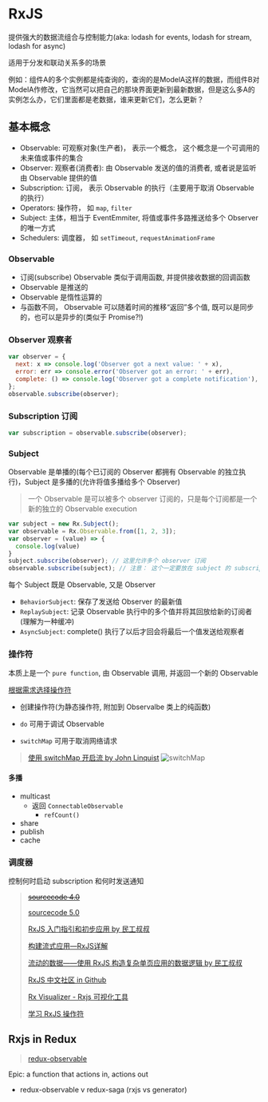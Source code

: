 # RxJS

提供强大的数据流组合与控制能力(aka: lodash for events, lodash for stream, lodash for async)

适用于分发和联动关系多的场景

例如：组件A的多个实例都是纯查询的，查询的是ModelA这样的数据，而组件B对ModelA作修改，它当然可以把自己的那块界面更新到最新数据，但是这么多A的实例怎么办，它们里面都是老数据，谁来更新它们，怎么更新？

## 基本概念

* Observable: 可观察对象(生产者)， 表示一个概念， 这个概念是一个可调用的未来值或事件的集合
* Observer: 观察者(消费者): 由 Observable 发送的值的消费者, 或者说是监听由 Observable 提供的值
* Subscription: 订阅， 表示 Observable 的执行（主要用于取消 Observable 的执行）
* Operators: 操作符， 如 `map`,  `filter`
* Subject: 主体，相当于 EventEmmiter, 将值或事件多路推送给多个 Observer 的唯一方式
* Schedulers: 调度器， 如 `setTimeout`, `requestAnimationFrame`

### Observable

* 订阅(subscribe) Observable 类似于调用函数, 并提供接收数据的回调函数
* Observable 是推送的
* Observable 是惰性运算的
* 与函数不同， Observable 可以随着时间的推移“返回”多个值, 既可以是同步的，也可以是异步的(类似于 Promise?!)

### Observer 观察者

```javascript
var observer = {
  next: x => console.log('Observer got a next value: ' + x),
  error: err => console.error('Observer got an error: ' + err),
  complete: () => console.log('Observer got a complete notification'),
};
observable.subscribe(observer);
```

### Subscription 订阅

```javascript
var subscription = observable.subscribe(observer);
```

### Subject

Observable 是单播的(每个已订阅的 Observer 都拥有 Observable 的独立执行)，Subject 是多播的(允许将值多播给多个 Observer)

> 一个 Observable 是可以被多个 observer 订阅的，只是每个订阅都是一个新的独立的 Observable execution

```javascript
var subject = new Rx.Subject();
var observable = Rx.Observable.from([1, 2, 3]);
var observer = (value) => {
  console.log(value)
}
subject.subscribe(observer); // 这里允许多个 observer 订阅
observable.subscribe(subject); // 注意： 这个一定要放在 subject 的 subscript 后面
```

每个 Subject 既是 Observable, 又是 Observer

* `BehaviorSubject`: 保存了发送给 Observer 的最新值
* `ReplaySubject`: 记录 Observable 执行中的多个值并将其回放给新的订阅者(理解为一种缓冲)
* `AsyncSubject`: complete() 执行了以后才回会将最后一个值发送给观察者

### 操作符

本质上是一个 `pure function`, 由 Observable 调用, 并返回一个新的 Observable

[根据需求选择操作符](http://cn.rx.js.org/manual/overview.html#h212)

* 创建操作符(为静态操作符, 附加到 Observalbe 类上的纯函数)

* `do` 可用于调试 Observable

* `switchMap` 可用于取消网络请求

> [使用 switchMap 开启流 by John Linquist](https://egghead.io/lessons/rxjs-starting-a-stream-with-switchmap?course=step-by-step-async-javascript-with-rxjs)
![switchMap](http://cn.rx.js.org/img/switchMap.png)

#### 多播

* multicast
  * 返回 `ConnectableObservable`
    * `refCount()`
* share
* publish
* cache

### 调度器

控制何时启动 subscription 和何时发送通知

> [~~sourcecode 4.0~~](https://github.com/Reactive-Extensions/RxJS)
>
> [sourcecode 5.0](https://github.com/ReactiveX/rxjs)
>
> [RxJS 入门指引和初步应用 by 民工叔叔](https://zhuanlan.zhihu.com/p/25383159)
>
> [构建流式应用—RxJS详解](https://github.com/joeyguo/blog/issues/11)
>
> [流动的数据——使用 RxJS 构造复杂单页应用的数据逻辑 by 民工叔叔](https://github.com/xufei/blog/issues/38)
>
> [RxJS 中文社区 in Github](https://github.com/RxJS-CN)
>
> [Rx Visualizer - Rxjs 可视化工具](https://rxviz.com/)
>
> [学习 RxJS 操作符](https://rxjs-cn.github.io/learn-rxjs-operators/)

## Rxjs in Redux

> [redux-observable](https://redux-observable.js.org/)

Epic: a function that actions in, actions out

* redux-observable v redux-saga (rxjs vs generator)
